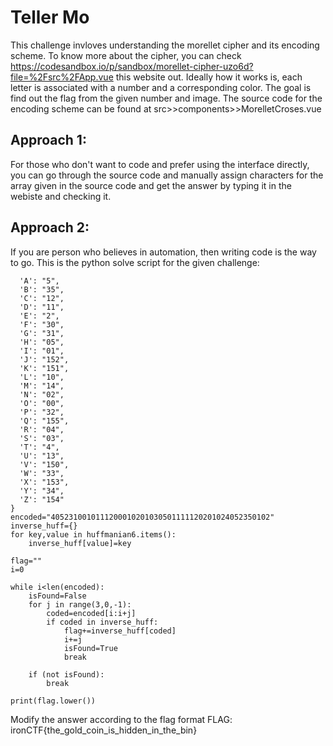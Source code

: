# Teller Mo

This challenge invloves understanding the morellet cipher and its encoding scheme. To know more about the cipher, you can check https://codesandbox.io/p/sandbox/morellet-cipher-uzo6d?file=%2Fsrc%2FApp.vue this website out. Ideally how it works is, each letter is associated with a number and a corresponding color. The goal is find out the flag from the given number and image. The source code for the encoding scheme can be found at src>>components>>MorelletCroses.vue

## Approach 1:
For those who don't want to code and prefer using the interface directly, you can go through the source code and manually assign characters for the array given in the source code and get the answer by typing it in the webiste and checking it.

## Approach 2:
If you are person who believes in automation, then writing code is the way to go. This is the python solve script for the given challenge:


```huffmanian6 = {
  'A': "5",
  'B': "35",
  'C': "12",
  'D': "11",
  'E': "2",
  'F': "30",
  'G': "31",
  'H': "05",
  'I': "01",
  'J': "152",
  'K': "151",
  'L': "10",
  'M': "14",
  'N': "02",
  'O': "00",
  'P': "32",
  'Q': "155",
  'R': "04",
  'S': "03",
  'T': "4",
  'U': "13",
  'V': "150",
  'W': "33",
  'X': "153",
  'Y': "34",
  'Z': "154"
}
encoded="4052310010111200010201030501111120201024052350102"
inverse_huff={}
for key,value in huffmanian6.items():
    inverse_huff[value]=key

flag=""
i=0

while i<len(encoded):
    isFound=False
    for j in range(3,0,-1):
        coded=encoded[i:i+j]
        if coded in inverse_huff:
            flag+=inverse_huff[coded]
            i+=j
            isFound=True
            break
        
    if (not isFound):
        break

print(flag.lower())
```
Modify the answer according to the flag format
FLAG: ironCTF{the_gold_coin_is_hidden_in_the_bin}






